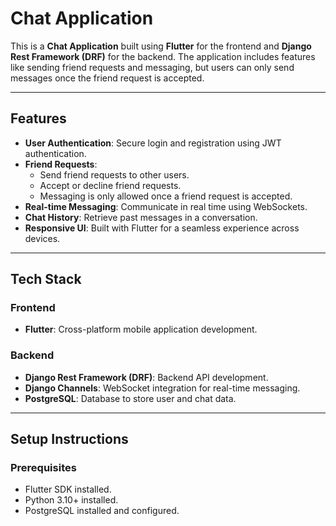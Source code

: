 # Chat Application

This is a **Chat Application** built using **Flutter** for the frontend and **Django Rest Framework (DRF)** for the backend. The application includes features like sending friend requests and messaging, but users can only send messages once the friend request is accepted.

---

## Features

- **User Authentication**: Secure login and registration using JWT authentication.
- **Friend Requests**: 
  - Send friend requests to other users.
  - Accept or decline friend requests.
  - Messaging is only allowed once a friend request is accepted.
- **Real-time Messaging**: Communicate in real time using WebSockets.
- **Chat History**: Retrieve past messages in a conversation.
- **Responsive UI**: Built with Flutter for a seamless experience across devices.

---

## Tech Stack

### Frontend
- **Flutter**: Cross-platform mobile application development.

### Backend
- **Django Rest Framework (DRF)**: Backend API development.
- **Django Channels**: WebSocket integration for real-time messaging.
- **PostgreSQL**: Database to store user and chat data.

---

## Setup Instructions

### Prerequisites
- Flutter SDK installed.
- Python 3.10+ installed.
- PostgreSQL installed and configured.

